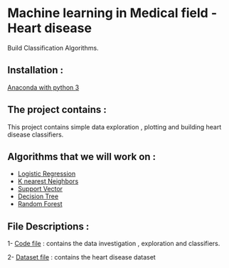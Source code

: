# Machine learning in Medical field - Heart disease
Build Classification Algorithms.

## Installation :
[Anaconda with python 3](https://docs.anaconda.com/anaconda/install/) 


## The project contains :
This project contains simple data exploration , plotting and building heart disease classifiers.

## Algorithms that we will work on :
- [Logistic Regression](https://scikit-learn.org/stable/modules/generated/sklearn.linear_model.LogisticRegression.html)
- [K nearest Neighbors](https://scikit-learn.org/stable/modules/neighbors.html)
- [Support Vector](https://scikit-learn.org/stable/modules/svm.html)
- [Decision Tree](https://scikit-learn.org/stable/modules/generated/sklearn.tree.DecisionTreeClassifier.html)
- [Random Forest](https://scikit-learn.org/stable/modules/generated/sklearn.ensemble.RandomForestClassifier.html)

## File Descriptions : 
1- [Code file](https://github.com/aljawharah-20/Heart-Diseases-Prediction/blob/master/Heart.ipynb) : contains the data investigation , exploration and classifiers. 

2- [Dataset file](https://github.com/aljawharah-20/Heart-Diseases-Prediction/blob/master/heart.csv) : contains the heart disease dataset
